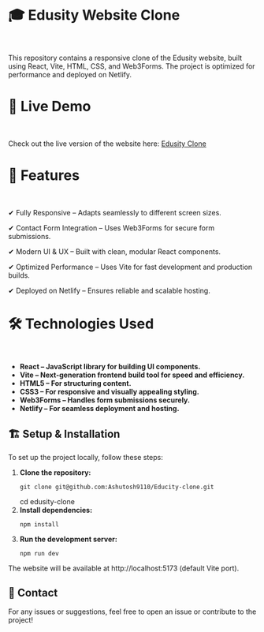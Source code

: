 
<h1>🎓 Edusity Website Clone </h1><br />


This repository contains a responsive clone of the Edusity website, built using React, Vite, HTML, CSS, and Web3Forms. The project is optimized for performance and deployed on Netlify.

<h1> 🚀 Live Demo </h1> <br />

Check out the live version of the website here: [Edusity Clone](https://edusity-ashu.netlify.app//)

<h1> 📌 Features </h1><br />

✔ Fully Responsive – Adapts seamlessly to different screen sizes.

✔ Contact Form Integration – Uses Web3Forms for secure form submissions.

✔ Modern UI & UX – Built with clean, modular React components.

✔ Optimized Performance – Uses Vite for fast development and production builds.

✔ Deployed on Netlify – Ensures reliable and scalable hosting.

<h1> 🛠️ Technologies Used </h1><br />

<ul>
  <li><strong> React – JavaScript library for building UI components.</strong></li>
  <li><strong> Vite – Next-generation frontend build tool for speed and efficiency.</strong></li>
  <li><strong> HTML5 – For structuring content.</strong></li>
  <li><strong> CSS3 – For responsive and visually appealing styling.</strong></li>
  <li><strong> Web3Forms – Handles form submissions securely.</strong></li>
  <li><strong> Netlify – For seamless deployment and hosting. </strong></li>
</ul>

<h2>🏗️ Setup & Installation</h2>

To set up the project locally, follow these steps:





<ol>
  <li><strong>Clone the repository:</strong>
    <pre><code>git clone git@github.com:Ashutosh9110/Educity-clone.git</code></pre>
    cd edusity-clone
  </li>
  <li><strong>Install dependencies:</strong>
    <pre><code>npm install</code></pre>
  </li>
  <li><strong>Run the development server:</strong>
    <pre><code>npm run dev</code></pre>
</ol>

The website will be available at http://localhost:5173 (default Vite port).

<h2> 📩 Contact </h2>

For any issues or suggestions, feel free to open an issue or contribute to the project!








